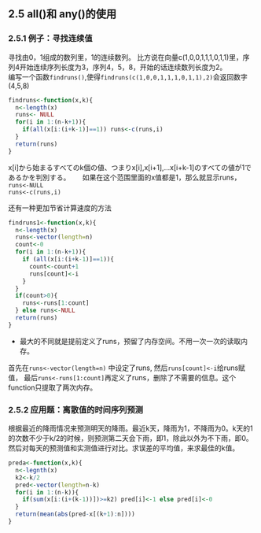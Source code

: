 ## 2.5 all()和 any()的使用
### 2.5.1 例子：寻找连续值
寻找由0，1组成的数列里，1的连续数列。
比方说在向量c(1,0,0,1,1,1,0,1,1)里，序列4开始连续序列长度为3，序列4，5，8，开始的话连续数列长度为2。  
编写一个函数``findruns()``,使得``findruns(c(1,0,0,1,1,1,0,1,1),2)``会返回数字(4,5,8)

```r
findruns<-function(x,k){
  n<-length(x)
  runs<- NULL
  for(i in 1:(n-k+1)){
    if(all(x[i:(i+k-1)]==1)) runs<-c(runs,i)
  }
  return(runs)
}
```
x[i]から始まるすべてのk個の値、つまりx[i],x[i+1],...x[i+k-1]のすべての値が1であるかを判別する。　　
如果在这个范围里面的x值都是1，那么就显示runs，  
``runs<-NULL``  
``runs<-c(runs,i)``

还有一种更加节省计算速度的方法
```r
findruns1<-function(x,k){
  n<-length(x)
  runs<-vector(length=n)
  count<-0
  for(i in 1:(n-k+1)){
    if (all(x[i:(i+k-1)]==1)){
      count<-count+1
      runs[count]<-i
    }
  }
  if(count>0){
    runs<-runs[1:count]
  } else runs<-NULL
  return(runs)
}
```
-  最大的不同就是提前定义了runs，预留了内存空间。不用一次一次的读取内存。

首先在``runs<-vector(length=n)`` 中设定了runs, 然后``runs[count]<-i``给runs赋值，
最后``runs<-runs[1:count]``再定义了runs，删除了不需要的信息。这个function只提取了两次内存。

### 2.5.2 应用题：离散值的时间序列预测
根据最近的降雨情况来预测明天的降雨。最近k天，降雨为1，不降雨为0。k天的1的次数不少于k/2的时候，则预测第二天会下雨，即1，除此以外为不下雨，即0。
然后对每天的预测值和实测值进行对比。求误差的平均值，来求最佳的k值。

```r
preda<-function(x,k){
  n<-legnth(x)
  k2<-k/2
  pred<-vector(length=n-k)
  for(i in 1:(n-k)){
    if(sum(x[i:(i+(k-1))])>=k2) pred[i]<-1 else pred[i]<-0
  }
  return(mean(abs(pred-x[(k+1):n])))
}
```
